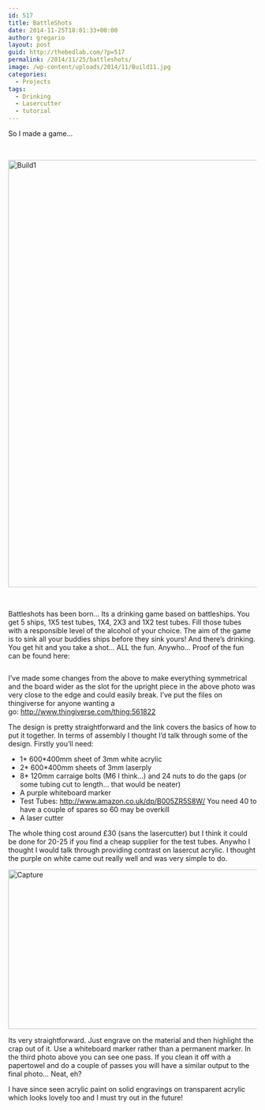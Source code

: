 ```yaml
---
id: 517
title: BattleShots
date: 2014-11-25T18:01:33+00:00
author: gregario
layout: post
guid: http://thebedlab.com/?p=517
permalink: /2014/11/25/battleshots/
image: /wp-content/uploads/2014/11/Build11.jpg
categories:
  - Projects
tags:
  - Drinking
  - Lasercutter
  - tutorial
---
```

So I made a game&#8230;

&nbsp;

[<img class="aligncenter size-full wp-image-518" src="http://thebedlab.com/wp-content/uploads/2014/11/Build1.jpg" alt="Build1" width="649" height="865" />](http://thebedlab.com/wp-content/uploads/2014/11/Build1.jpg)

&nbsp;

Battleshots has been born&#8230; Its a drinking game based on battleships. You get 5 ships, 1X5 test tubes, 1X4, 2X3 and 1X2 test tubes. Fill those tubes with a responsible level of the alcohol of your choice. The aim of the game is to sink all your buddies ships before they sink yours! And there&#8217;s drinking. You get hit and you take a shot&#8230; ALL the fun. Anywho&#8230; Proof of the fun can be found here:

<img class="aligncenter" src="https://lh3.googleusercontent.com/-TI2GKHaj5q4/U8EanpUlhDI/AAAAAAAAJvs/GZ9xfnl-9dM/w1153-h865-no/IMG_20140711_222231.jpg" alt="" />

I&#8217;ve made some changes from the above to make everything symmetrical and the board wider as the slot for the upright piece in the above photo was very close to the edge and could easily break. I&#8217;ve put the files on thingiverse for anyone wanting a go: http://www.thingiverse.com/thing:561822

The design is pretty straightforward and the link covers the basics of how to put it together. In terms of assembly I thought I&#8217;d talk through some of the design. Firstly you&#8217;ll need:

  * 1\* 600\*400mm sheet of 3mm white acrylic
  * 2\* 600\*400mm sheets of 3mm laserply
  * 8* 120mm carraige bolts (M6 I think&#8230;) and 24 nuts to do the gaps (or some tubing cut to length&#8230; that would be neater)
  * A purple whiteboard marker
  * Test Tubes: http://www.amazon.co.uk/dp/B005ZR5S8W/ You need 40 to have a couple of spares so 60 may be overkill
  * A laser cutter

The whole thing cost around £30 (sans the lasercutter) but I think it could be done for 20-25 if you find a cheap supplier for the test tubes. Anywho I thought I would talk through providing contrast on lasercut acrylic. I thought the purple on white came out really well and was very simple to do.

[<img class="aligncenter size-full wp-image-526" src="http://localhost/wp-content/uploads/2014/11/Capture1.png" alt="Capture" width="979" height="323" />](http://localhost/wp-content/uploads/2014/11/Capture1.png)

Its very straightforward. Just engrave on the material and then highlight the crap out of it. Use a whiteboard marker rather than a permanent marker. In the third photo above you can see one pass. If you clean it off with a papertowel and do a couple of passes you will have a similar output to the final photo&#8230; Neat, eh?

I have since seen acrylic paint on solid engravings on transparent acrylic which looks lovely too and I must try out in the future!